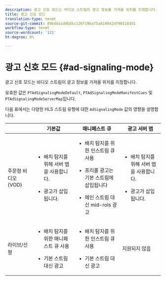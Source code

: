 ```yaml
---
description: 광고 신호 모드는 비디오 스트림이 광고 정보를 가져올 위치를 지정합니다.
title: 광고 신호 모드
translation-type: tm+mt
source-git-commit: 89bdda1d4bd5c126f19ba75a819942df901183d1
workflow-type: tm+mt
source-wordcount: '121'
ht-degree: 0%

---
```



# 광고 신호 모드 {#ad-signaling-mode}

광고 신호 모드는 비디오 스트림이 광고 정보를 가져올 위치를 지정합니다.

유효한 값은 `PTAdSignalingModeDefault`, `PTAdSignalingModeManifestCues` 및 `PTAdSignalingModeServerMap`입니다.

다음 표에서는 다양한 HLS 스트림 유형에 대한 `AdSignalingMode` 값의 영향을 설명합니다.

<table frame="all" colsep="1" rowsep="1" id="table_AdSignalingMode"> 
 <thead> 
  <tr rowsep="1"> 
   <th colname="1" class="entry"> </th> 
   <th colname="2" class="entry"><b>기본값</b></th> 
   <th colname="3" class="entry"><b>매니페스트 큐</b></th> 
   <th colname="4" class="entry"><b>광고 서버 맵</b></th> 
  </tr> 
 </thead>
 <tbody> 
  <tr rowsep="1"> 
   <td colname="1"> 주문형 비디오(VOD) </td> 
   <td colname="2"> 
    <ul id="ul_E79DA79107364D0D8B46A1859CA75B5C"> 
     <li id="li_B259ED87743F463095071F58DC840E39"> <p>배치 탐지를 위해 서버 맵을 사용합니다. </p> </li> 
     <li id="li_8957E4151466467BA6C954E5010E34EA"> <p>광고가 삽입됩니다. </p> </li> 
    </ul> </td> 
   <td colname="3"> 
    <ul id="ul_D462C76717D94DE09915BDF6E9B3FB68"> 
     <li id="li_FB46108F4AD9457D99D2618ABEF7DBD1"> <p>배치 탐지를 위한 인스트림 큐 사용 </p> </li> 
     <li id="li_C3F7FBB98F524CEF97D17318C292E9EA"> <p>프리롤 광고는 기본 스트림에 삽입됩니다 </p> </li> 
     <li id="li_A56E1545F84840DFA6D065DA60E98C31"> <p>메인 스트림 대신 mid-rols 광고 </p> </li> 
    </ul> </td> 
   <td colname="4"> 
    <ul id="ul_F10192B1B6F745CBB0D4C1A6D52A57B4"> 
     <li id="li_2ADACF71FA5F4A08A00A3399F5593420"> <p>배치 탐지를 위해 서버 맵을 사용합니다. </p> </li> 
     <li id="li_1201085B9C554A4BBD471E7EB2E363AC"> <p>광고가 삽입됩니다. </p> </li> 
    </ul> </td> 
  </tr> 
  <tr rowsep="0"> 
   <td colname="1"> 라이브/선형 </td> 
   <td colname="2"> 
    <ul id="ul_82AAC9EE056F49E999F809536A96C2F8"> 
     <li id="li_73BAD2BAA95F4592808B77F8DA436237"> <p>배치 탐지를 위한 매니페스트 큐 사용 </p> </li> 
     <li id="li_A97B6F61078D4149A984B2412021E103"> <p>기본 스트림 대신 광고 </p> </li> 
    </ul> </td> 
   <td colname="3"> 
    <ul id="ul_CAED2D4F46334D76AE025482881BF843"> 
     <li id="li_A8023845A037482DBFDEF7EF247FECFD"> <p>배치 탐지를 위한 인스트림 큐 사용 </p> </li> 
     <li id="li_62A3CDAD249344EB89043B2AE0F4D7FF"> <p>기본 스트림 대신 광고 </p> </li> 
    </ul> </td> 
   <td colname="4"> 지원되지 않음 </td> 
  </tr> 
 </tbody> 
</table>